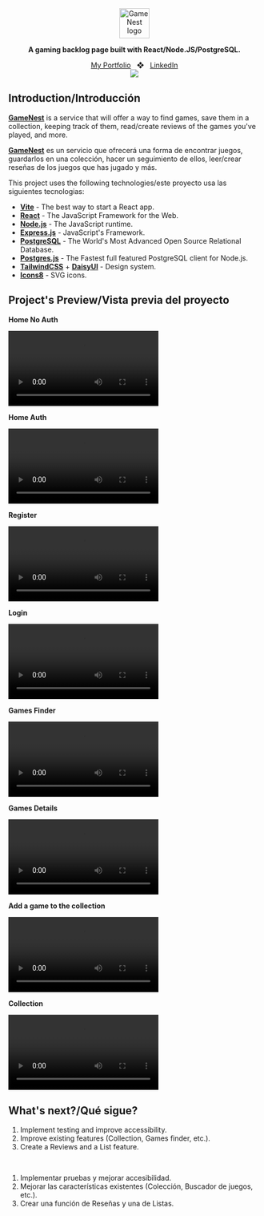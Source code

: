<div align="center">
<a href="#">
    <img
      src="https://i.imgur.com/6u8rkPC.png"
      alt="GameNest logo"
      height="60"
    />
  </a>
  <p>
    <b>
        A gaming backlog page built with React/Node.JS/PostgreSQL.
    </b>
  </p>
<a href="https://danielcabral.onrender.com/">My Portfolio</a>
<span>&nbsp;&nbsp;❖&nbsp;&nbsp;</span>
<a href="https://www.linkedin.com/in/hugo-daniel-cabral/">LinkedIn</a>
</div>

<div align="center">
<a href="#">
<img src="https://i.imgur.com/lPRVdVi.png">
</a>
<p></p>
</div>

## Introduction/Introducción

[**GameNest**](#) is a service that will offer a way to find games, save them in a collection, keeping track of them, read/create reviews of the games you've played, and more.

[**GameNest**](#) es un servicio que ofrecerá una forma de encontrar juegos, guardarlos en una colección, hacer un seguimiento de ellos, leer/crear reseñas de los juegos que has jugado y más.


This project uses the following technologies/este proyecto usa las siguientes tecnologias:

- [**Vite**](https://vitejs.dev/) - The best way to start a React app.
- [**React**](https://react.dev/) - The JavaScript Framework for the Web.
- [**Node.js**](https://nodejs.org/) - The JavaScript runtime.
- [**Express.js**](https://expressjs.com/) - JavaScript's Framework.
- [**PostgreSQL**](https://www.postgresql.org/) - The World's Most Advanced Open Source Relational Database.
- [**Postgres.js**](https://github.com/porsager/postgres) - The Fastest full featured PostgreSQL client for Node.js.
- [**TailwindCSS**](https://tailwindcss.com/) + [**DaisyUI**](https://daisyui.com/) - Design system.
- [**Icons8**](https://icons8.com/) - SVG icons.

## Project's Preview/Vista previa del proyecto

**Home No Auth**

<video controls>
    <source src="./apps/frontend/src/assets/videos/home-page-noauth.mp4" type="video/mp4">
    Tu navegador no soporta el video.
</video>

**Home Auth**

<video controls>
    <source src="./apps/frontend/src/assets/videos/home-page-auth.mp4" type="video/mp4">
    Tu navegador no soporta el video.
</video>

**Register**

<video controls>
    <source src="./apps/frontend/src/assets/videos/register-page.mp4" type="video/mp4">
    Tu navegador no soporta el video.
</video>

**Login**

<video controls>
    <source src="./apps/frontend/src/assets/videos/login-page.mp4" type="video/mp4">
    Tu navegador no soporta el video.
</video>

**Games Finder**

<video controls>
    <source src="./apps/frontend/src/assets/videos/games-finder-page.mp4" type="video/mp4">
    Tu navegador no soporta el video.
</video>

**Games Details**

<video controls>
    <source src="./apps/frontend/src/assets/videos/games-details-page.mp4" type="video/mp4">
    Tu navegador no soporta el video.
</video>

**Add a game to the collection**

<video controls>
    <source src="./apps/frontend/src/assets/videos/add-to-collection-page.mp4" type="video/mp4">
    Tu navegador no soporta el video.
</video>

**Collection**

<video  controls>
    <source src="./apps/frontend/src/assets/videos/collection-page.mp4" type="video/mp4">
    Tu navegador no soporta el video.
</video>


## What's next?/Qué sigue?

1. Implement testing and improve accessibility.
2. Improve existing features (Collection, Games finder, etc.).
3. Create a Reviews and a List feature.

<br>

1. Implementar pruebas y mejorar accesibilidad.
2. Mejorar las características existentes (Colección, Buscador de juegos, etc.).
3. Crear una función de Reseñas y una de Listas.


